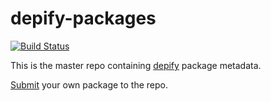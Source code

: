 depify-packages
===============

[![Build Status](https://travis-ci.org/depify/depify-packages.svg?branch=master)](https://travis-ci.org/depify/depify-packages)

This is the master repo containing [depify](http://depify.com) package metadata.

[Submit](https://github.com/depify/depify-packages/tree/master/packages) your own package to the repo.
